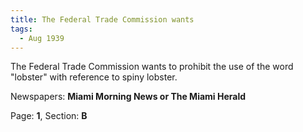 ```yaml
---  
title: The Federal Trade Commission wants  
tags:  
  - Aug 1939  
---  
```

  
The Federal Trade Commission wants to prohibit the use of the word "lobster" with reference to spiny lobster.  
  
Newspapers: **Miami Morning News or The Miami Herald**  
  
Page: **1**, Section: **B** 
